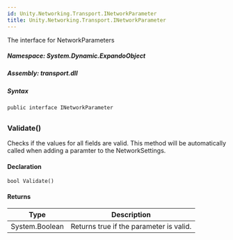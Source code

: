 ```yaml
---  
id: Unity.Networking.Transport.INetworkParameter  
title: Unity.Networking.Transport.INetworkParameter  
---
```


<div class="markdown level0 summary">

The interface for NetworkParameters

</div>

<div class="markdown level0 conceptual">

</div>

##### **Namespace**: System.Dynamic.ExpandoObject

##### **Assembly**: transport.dll

##### Syntax

``` lang-csharp
public interface INetworkParameter
```

## 

### Validate()

<div class="markdown level1 summary">

Checks if the values for all fields are valid. This method will be
automatically called when adding a paramter to the NetworkSettings.

</div>

<div class="markdown level1 conceptual">

</div>

#### Declaration

``` lang-csharp
bool Validate()
```

#### Returns

| Type           | Description                             |
|----------------|-----------------------------------------|
| System.Boolean | Returns true if the parameter is valid. |
